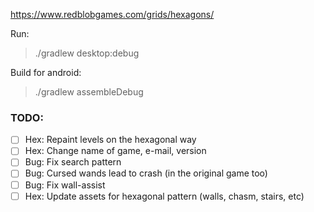 
https://www.redblobgames.com/grids/hexagons/

Run:
> ./gradlew desktop:debug

Build for android:
> ./gradlew assembleDebug

### TODO:
- [ ] Hex: Repaint levels on the hexagonal way
- [ ] Hex: Change name of game, e-mail, version
- [ ] Bug: Fix search pattern
- [ ] Bug: Cursed wands lead to crash (in the original game too)
- [ ] Bug: Fix wall-assist
- [ ] Hex: Update assets for hexagonal pattern (walls, chasm, stairs, etc)